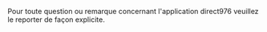 Pour toute question ou remarque concernant l'application direct976 veuillez le reporter de façon explicite.

